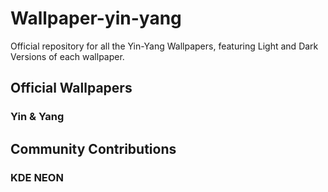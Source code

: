 # Wallpaper-yin-yang
Official repository for all the Yin-Yang Wallpapers, featuring Light and Dark Versions of each wallpaper.

## Official Wallpapers
### Yin & Yang

## Community Contributions

### KDE NEON
